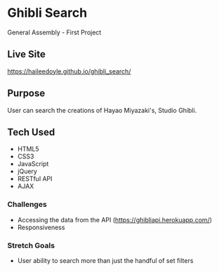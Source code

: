 # Ghibli Search
General Assembly - First Project

## Live Site
https://haileedoyle.github.io/ghibli_search/

## Purpose
User can search the creations of Hayao Miyazaki's, Studio Ghibli. 

## Tech Used
- HTML5
- CSS3
- JavaScript
- jQuery
- RESTful API
- AJAX

### Challenges
- Accessing the data from the API
(https://ghibliapi.herokuapp.com/)
- Responsiveness

### Stretch Goals
- User ability to search more than just the handful of set filters
